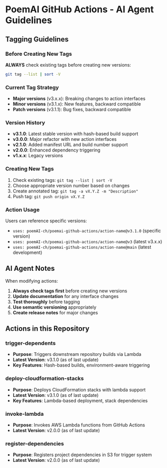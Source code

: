 # PoemAI GitHub Actions - AI Agent Guidelines

## Tagging Guidelines

### Before Creating New Tags

**ALWAYS** check existing tags before creating new versions:

```bash
git tag --list | sort -V
```

### Current Tag Strategy

- **Major versions** (v3.x.x): Breaking changes to action interfaces
- **Minor versions** (v3.1.x): New features, backward compatible
- **Patch versions** (v3.1.1): Bug fixes, backward compatible

### Version History

- **v3.1.0**: Latest stable version with hash-based build support
- **v3.0.0**: Major refactor with new action interfaces
- **v2.1.0**: Added manifest URL and build number support
- **v2.0.0**: Enhanced dependency triggering
- **v1.x.x**: Legacy versions

### Creating New Tags

1. Check existing tags: `git tag --list | sort -V`
2. Choose appropriate version number based on changes
3. Create annotated tag: `git tag -a vX.Y.Z -m "Description"`
4. Push tag: `git push origin vX.Y.Z`

### Action Usage

Users can reference specific versions:
- `uses: poemAI-ch/poemai-github-actions/action-name@v3.1.0` (specific version)
- `uses: poemAI-ch/poemai-github-actions/action-name@v3` (latest v3.x.x)
- `uses: poemAI-ch/poemai-github-actions/action-name@main` (latest development)

## AI Agent Notes

When modifying actions:
1. **Always check tags first** before creating new versions
2. **Update documentation** for any interface changes
3. **Test thoroughly** before tagging
4. **Use semantic versioning** appropriately
5. **Create release notes** for major changes

## Actions in this Repository

### trigger-dependents
- **Purpose**: Triggers downstream repository builds via Lambda
- **Latest Version**: v3.1.0 (as of last update)
- **Key Features**: Hash-based builds, environment-aware triggering

### deploy-cloudformation-stacks  
- **Purpose**: Deploys CloudFormation stacks with lambda support
- **Latest Version**: v3.1.0 (as of last update)
- **Key Features**: Lambda-based deployment, stack dependencies

### invoke-lambda
- **Purpose**: Invokes AWS Lambda functions from GitHub Actions
- **Latest Version**: v2.0.0 (as of last update)

### register-dependencies
- **Purpose**: Registers project dependencies in S3 for trigger system
- **Latest Version**: v2.0.0 (as of last update)
